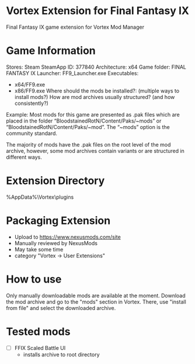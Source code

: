 # Vortex Extension for Final Fantasy IX
 Final Fantasy IX game extension for Vortex Mod Manager

# Game Information
Stores: Steam
SteamApp ID: 377840
Architecture: x64
Game folder: FINAL FANTASY IX
Launcher: FF9_Launcher.exe
Executables:
- x64/FF9.exe
- x86/FF9.exe
Where should the mods be installed?: (multiple ways to install mods?)
How are mod archives usually structured? (and how consistently?)

Example:
 Most mods for this game are presented as .pak files which are placed in the folder “BloodstainedRotN/Content/Paks/~mods” or “BloodstainedRotN/Content/Paks/~mod”. The “~mods” option is the community standard.

 The majority of mods have the .pak files on the root level of the mod archive, however, some mod archives contain variants or are structured in different ways.

 # Extension Directory
 %AppData%\Vortex\plugins

# Packaging Extension
- Upload to https://www.nexusmods.com/site
- Manually reviewed by NexusMods
- May take some time
- category "Vortex -> User Extensions"

# How to use
 Only manually downloadable mods are available at the moment.
 Download the mod archive and go to the "mods" section in Vortex.
 There, use "install from file" and select the downloaded archive.

# Tested mods
- [ ] FFIX Scaled Battle UI
    - installs archive to root directory
